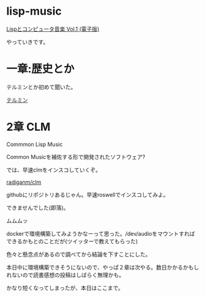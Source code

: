 # lisp-music

[Lispとコンピュータ音楽 Vol.1 (電子版)](https://booth.pm/ja/items/1575612)

やっていきです。

# 一章:歴史とか

テルミンとか初めて聞いた。

[テルミン](https://ja.wikipedia.org/wiki/%E3%83%86%E3%83%AB%E3%83%9F%E3%83%B3)

# 2章 CLM

Commmon Lisp Music

Common Musicを補佐する形で開発されたソフトウェア?

では、早速clmをインスコしていくぞ。

[radiganm/clm](https://github.com/radiganm/clm)

githubにリポジトリあるじゃん。早速roswellでインスコしてみよ。

できませんでした(即落)。

ムムムッ

dockerで環境構築してみようかなーって思った。/dev/audioをマウントすればできるかもとのことだが(ツイッターで教えてもらった)

色々と懸念点があるので調べてから結論を下すことにした。

本日中に環境構築できそうにないので、やっぱ２章は次やる。数日かかるかもしれないので読書感想の投稿はしばらく無理かも。

かなり短くなってしまったが、本日はここまで。
